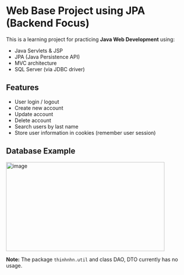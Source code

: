 
# Web Base Project using JPA (Backend Focus)

This is a learning project for practicing **Java Web Development** using:
- Java Servlets & JSP
- JPA (Java Persistence API)
- MVC architecture
- SQL Server (via JDBC driver)

## Features
- User login / logout
- Create new account
- Update account
- Delete account
- Search users by last name
- Store user information in cookies (remember user session)
  
## Database Example
<img width="435" height="244" alt="image" src="https://github.com/user-attachments/assets/c6923ec0-6818-42f4-8e9c-c07a0dfff388" />


**Note:** The package `thinhnhn.util` and class DAO, DTO currently has no usage.
